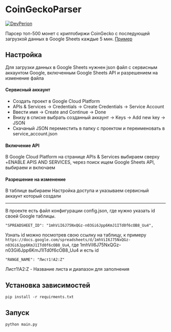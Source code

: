 # CoinGeckoParser 
[![DevPerion](https://img.shields.io/badge/made%20by-DevPerion-success)](https://github.com/Devperion)

Парсер топ-500 монет с криптобиржи CoinGecko с последующей загрузкой данных в Google Sheets каждые 5 мин. [Пример](https://docs.google.com/spreadsheets/d/1mhViI6J75NxQGz-n03Gi6Jpp6KmJ1ITd0f6cOB8_Uu4/edit?usp=sharing)
  
## Настройка
Для загрузки данных в Google Sheets нужнен json файл с сервисным аккаунтом Google, включенным Google Sheets API и разрешением на изменение файла

#### Сервисный аккаунт
* Создать проект в Google Cloud Platform
* APIs & Services -> Credentials -> Create Credentials -> Service Account
* Ввести имя -> Create and Continue -> Done
* Внизу в списке выбрать созданный аккаунт -> Keys -> Add new key -> JSON
* Скачаный JSON переместить в папку с проектом и переименовать в service_account.json

#### Включение API
В Google Cloud Platform на странице APIs & Services выбираем сверху +ENABLE APIS AND SERVICES, через поиск ищем Google Sheets API, выбираем и включаем

#### Разрешение на изменение
В таблице выбираем Настройка доступа и указываем сервисный аккаунт который создали


---
В проекте есть файл конфигурации config.json, где нужно указать id своей Google таблицы. 
```
"SPREADSHEET_ID": "1mhViI6J75NxQGz-n03Gi6Jpp6KmJ1ITd0f6cOB8_Uu4",
```
Узнать id можно посмотрев свою ссылку на таблицу, к примеру 
`https://docs.google.com/spreadsheets/d/1mhViI6J75NxQGz-n03Gi6Jpp6KmJ1ITd0f6cOB8_Uu4`, где 1mhViI6J75NxQGz-n03Gi6Jpp6KmJ1ITd0f6cOB8_Uu4 и есть id
```
"RANGE_NAME": "Лист1!A2:Z"
```
Лист1!A2:Z - Название листа и диапазон для заполнения 
## Установка зависимостей
```
pip install -r requirments.txt
```
## Запуск
```
python main.py
```
